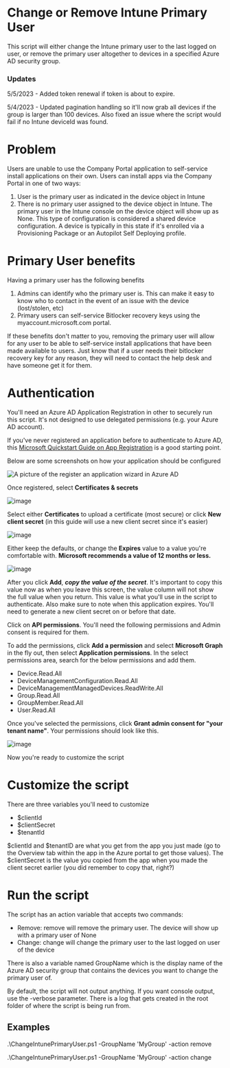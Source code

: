 # Change or Remove Intune Primary User
This script will either change the Intune primary user to the last logged on user, or remove the primary user altogether to devices in a specified Azure AD security group.

### Updates
5/5/2023 - Added token renewal if token is about to expire.

5/4/2023 - Updated pagination handling so it'll now grab all devices if the group is larger than 100 devices. Also fixed an issue where the script would fail if no Intune deviceId was found. 

# Problem
Users are unable to use the Company Portal application to self-service install applications on their own. Users can install apps via the Company Portal in one of two ways:

1. User is the primary user as indicated in the device object in Intune
2. There is no primary user assigned to the device object in Intune. The primary user in the Intune console on the device object will show up as None. This type of configuration is considered a shared device configuration. A device is typically in this state if it's enrolled via a Provisioning Package or an Autopilot Self Deploying profile.

# Primary User benefits
Having a primary user has the following benefits
1. Admins can identify who the primary user is. This can make it easy to know who to contact in the event of an issue with the device (lost/stolen, etc)
2. Primary users can self-service Bitlocker recovery keys using the myaccount.microsoft.com portal. 

If these benefits don't matter to you, removing the primary user will allow for any user to be able to self-service install applications that have been made available to users. Just know that if a user needs their bitlocker recovery key for any reason, they will need to contact the help desk and have someone get it for them.

# Authentication
You'll need an Azure AD Application Registration in other to securely run this script. It's not designed to use delegated permissions (e.g. your Azure AD account).

If you've never registered an application before to authenticate to Azure AD, this [Microsoft Quickstart Guide on App Registration](https://learn.microsoft.com/en-us/azure/active-directory/develop/quickstart-register-app) is a good starting point.

Below are some screenshots on how your application should be configured

![A picture of the register an application wizard in Azure AD](https://user-images.githubusercontent.com/53497092/235554545-a66fd398-63b2-4352-98db-56ec8afc4e24.png)

Once registered, select **Certificates & secrets**

![image](https://user-images.githubusercontent.com/53497092/235555804-9884172b-090b-4843-a0a6-3a112dba6d74.png)

Select either **Certificates** to upload a certificate (most secure) or click **New client secret** (in this guide will use a new client secret since it's easier)

![image](https://user-images.githubusercontent.com/53497092/235555971-21e867f7-79b6-433e-8926-1fdf71fedbfc.png)

Either keep the defaults, or change the **Expires** value to a value you're comfortable with. **Microsoft recommends a value of 12 months or less.**

![image](https://user-images.githubusercontent.com/53497092/235556069-b6c34f65-5346-49cd-9fd3-426d691c1ca7.png)

After you click **Add**, ***copy the value of the secret***. It's important to copy this value now as when you leave this screen, the value column will not show the full value when you return. This value is what you'll use in the script to authenticate. Also make sure to note when this application expires. You'll need to generate a new client secret on or before that date. 

Click on **API permissions**. You'll need the following permissions and Admin consent is required for them.

To add the permissions, click **Add a permission** and select **Microsoft Graph** in the fly out, then select **Application permissions**. In the select permissions area, search for the below permissions and add them.

- Device.Read.All
- DeviceManagementConfiguration.Read.All
- DeviceManagementManagedDevices.ReadWrite.All
- Group.Read.All
- GroupMember.Read.All
- User.Read.All

Once you've selected the permissions, click **Grant admin consent for "your tenant name"**. Your permissions should look like this. 

![image](https://user-images.githubusercontent.com/53497092/235557304-5afd507b-01cd-4a85-b9f9-8ad48eeed1b8.png)

Now you're ready to customize the script

# Customize the script

There are three variables you'll need to customize

- $clientId
- $clientSecret 
- $tenantId

$clientId and $tenantID are what you get from the app you just made (go to the Overview tab within the app in the Azure portal to get those values). The $clientSecret is the value you copied from the app when you made the client secret earlier (you did remember to copy that, right?)

# Run the script
The script has an action variable that accepts two commands:

- Remove: remove will remove the primary user. The device will show up with a primary user of None
- Change: change will change the primary user to the last logged on user of the device

There is also a variable named GroupName which is the display name of the Azure AD security group that contains the devices you want to change the primary user of.

By default, the script will not output anything. If you want console output, use the -verbose parameter. There is a log that gets created in the root folder of where the script is being run from. 

## Examples
.\ChangeIntunePrimaryUser.ps1 -GroupName 'MyGroup' -action remove

.\ChangeIntunePrimaryUser.ps1 -GroupName 'MyGroup' -action change






















